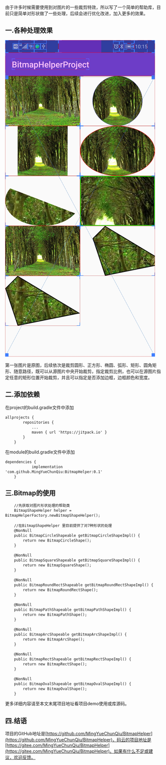  由于许多时候需要使用到对图片的一些裁剪特效，所以写了一个简单的帮助库，目前只是简单对形状做了一些处理，后续会进行优化改进，加入更多的效果。
## 一.各种处理效果
![Image text](images/Screenshot_20181006-101504.jpg)

第一张图片是原图，后续依次是裁剪圆形、正方形、椭圆、弧形、矩形、圆角矩形、随意路径，既可以从源图片中央开始裁剪，指定裁剪比例，也可以在源图片指定任意的矩形位置开始裁剪，并且可以指定是否添加边框，边框颜色和宽度。
## 二.添加依赖
在project的build.gradle文件中添加

```
allprojects {
		repositories {
			...
			maven { url 'https://jitpack.io' }
		}
	}
```
在module的build.gradle文件中添加

```
dependencies {
	        implementation 'com.github.MingYueChunQiu:BitmapHelper:0.1'
	}
```

## 三.Bitmap的使用
```
    //先获取对图片形状处理的帮助类
    BitmapShapeHelper helper = BitmapHelperFactory.newBitmapShapeHelper();
    
    //在BitmapShapeHelper 里目前提供了对7种形状的处理
	@NonNull
    public BitmapCircleShapeable getBitmapCircleShapeImpl() {
        return new BitmapCircleShape();
    }

    @NonNull
    public BitmapSquareShapeable getBitmapSquareShapeImpl() {
        return new BitmapSquareShape();
    }

    @NonNull
    public BitmapRoundRectShapeable getBitmapRoundRectShapeImpl() {
        return new BitmapRoundRectShape();
    }

    @NonNull
    public BitmapPathShapeable getBitmapPathShapeImpl() {
        return new BitmapPathShape();
    }

    @NonNull
    public BitmapArcShapeable getBitmapArcShapeImpl() {
        return new BitmapArcShape();
    }

    @NonNull
    public BitmapRectShapeable getBitmapRectShapeImpl() {
        return new BitmapRectShape();
    }

    @NonNull
    public BitmapOvalShapeable getBitmapOvalShapeImpl() {
        return new BitmapOvalShape();
    }
```
更多详细内容请至本文末尾项目地址看项目demo使用或库源码。
## 四.结语
项目的GitHub地址是[https://github.com/MingYueChunQiu/BitmapHelper](https://github.com/MingYueChunQiu/BitmapHelper)，码云的项目地址是[https://gitee.com/MingYueChunQiu/BitmapHelper](https://gitee.com/MingYueChunQiu/BitmapHelper)。如果有什么不足或建议，欢迎反馈。
